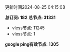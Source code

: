 更新时间2024-08-25 04:15:08

**总订阅: 182**
**总节点: 31331**
- vless节点: 11245
- vless节点: 1

**google ping有效节点: 1305**
